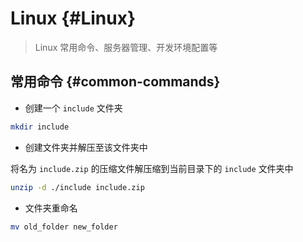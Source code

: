 # Linux {#Linux}

> Linux 常用命令、服务器管理、开发环境配置等

## 常用命令 {#common-commands}

- 创建一个 `include` 文件夹

```sh
mkdir include
```

- 创建文件夹并解压至该文件夹中

将名为 `include.zip` 的压缩文件解压缩到当前目录下的 `include` 文件夹中

```sh
unzip -d ./include include.zip
```

- 文件夹重命名

```sh
mv old_folder new_folder
```
